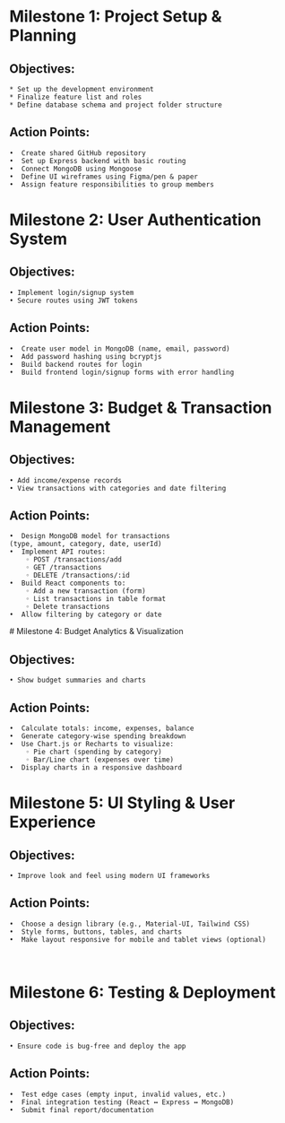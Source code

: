 # Milestone 1: Project Setup & Planning
## Objectives:
	* Set up the development environment
	* Finalize feature list and roles
	* Define database schema and project folder structure
## Action Points:
    •  Create shared GitHub repository
    •  Set up Express backend with basic routing
    •  Connect MongoDB using Mongoose
    •  Define UI wireframes using Figma/pen & paper
    •  Assign feature responsibilities to group members


# Milestone 2: User Authentication System
## Objectives:
    • Implement login/signup system
    • Secure routes using JWT tokens
## Action Points:
    •  Create user model in MongoDB (name, email, password)
    •  Add password hashing using bcryptjs
    •  Build backend routes for login
    •  Build frontend login/signup forms with error handling


# Milestone 3: Budget & Transaction Management
## Objectives:
    • Add income/expense records
    • View transactions with categories and date filtering
## Action Points:
    •  Design MongoDB model for transactions (type, amount, category, date, userId)
    •  Implement API routes:
        ◦ POST /transactions/add
        ◦ GET /transactions
        ◦ DELETE /transactions/:id
    •  Build React components to:
        ◦ Add a new transaction (form)
        ◦ List transactions in table format
        ◦ Delete transactions
    •  Allow filtering by category or date

# Milestone 4: Budget Analytics & Visualization
 ## Objectives:
    • Show budget summaries and charts
 ## Action Points:
    •  Calculate totals: income, expenses, balance
    •  Generate category-wise spending breakdown
    •  Use Chart.js or Recharts to visualize:
        ◦ Pie chart (spending by category)
        ◦ Bar/Line chart (expenses over time)
    •  Display charts in a responsive dashboard

# Milestone 5: UI Styling & User Experience
## Objectives:
    • Improve look and feel using modern UI frameworks
## Action Points:
    •  Choose a design library (e.g., Material-UI, Tailwind CSS)
    •  Style forms, buttons, tables, and charts
    •  Make layout responsive for mobile and tablet views (optional)

 
# Milestone 6: Testing & Deployment
## Objectives:
    • Ensure code is bug-free and deploy the app
## Action Points:
    •  Test edge cases (empty input, invalid values, etc.)
    •  Final integration testing (React ↔ Express ↔ MongoDB)
    •  Submit final report/documentation
